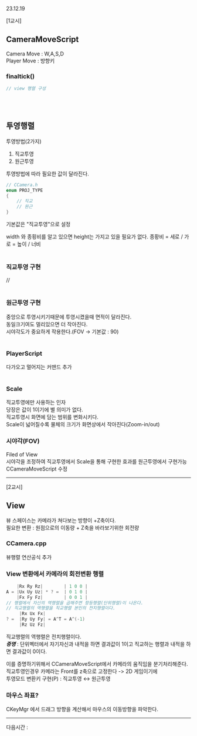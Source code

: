 23.12.19<br>

[1교시]

## CameraMoveScript 

Camera Move : W,A,S,D<br>
Player Move : 방향키<br>

### finaltick()
```cpp
// view 행렬 구성
```
<br><br>

## 투영행렬

투영방법(2가지)
1. 직교투영
2. 원근투영

투영방법에 따라 필요한 값이 달라진다.
```cpp
// CCamera.h
enum PROJ_TYPE
{
    // 직교
    // 원근
}
```
기본값은 "직교투영"으로 설정<br>

width 와 종횡비를 알고 있으면 height는 가지고 있을 필요가 없다.
종황비 = 세로 / 가로 = 높이 / 너비
<br><br>

### 직교투영 구현
//
<br><br>

### 원근투영 구현
중앙으로 투영시키기때문에 투영시켰을때 면적이 달라진다.<br>
동일크기여도 멀리있으면 더 작아진다.<br>
시야각도가 중요하게 작용한다.(FOV -> 기본값 : 90)
<br><br>

### PlayerScript
다가오고 멀어지는 커맨드 추가
<br><br>

### Scale
직교투영에만 사용하는 인자<br>
당장은 값이 1이기에 별 의미가 없다.<br>
직교투영시 화면에 담는 범위를 변화시키다.<br>
Scale이 넓어질수록 물체의 크기가 화면상에서 작아진다(Zoom-in/out)<br>


### 시야각(FOV)
Filed of View<br>
시야각을 조정하여 직교투영에서 Scale을 통해 구현한 효과를 원근투영에서 구현가능<br>
CCameraMoveScript 수정<br>

---
[2교시]

## View
뷰 스페이스는 카메라가 쳐다보는 방향이 +Z축이다.<br>
필요한 변환 : 원점으로의 이동량 + Z축을 바라보기위한 회전량<br>


### CCamera.cpp
뷰행렬 연산공식 추가


### View 변환에서 카메라의 회전변환 행렬
```cpp
    |Rx Ry Rz|        | 1 0 0 |
A = |Ux Uy Uz| * ? =  | 0 1 0 |
    |Fx Fy Fz|        | 0 0 1 |
// 행렬에서 자신의 역행렬을 곱해주면 항등행렬(단위행렬)이 나온다.
// 직교행렬의 역행렬을 직교행렬 본인의 전치행렬이다.
     |Rx Ux Fx|
? =  |Ry Uy Fy| = A^T = A^(-1)
     |Rz Uz Fz|
```
직교행렬의 역행렬은 전치행렬이다.<br>
**_증명_** : 단위벡터에서 자기자신과 내적을 하면 결과값이 1이고 직교하는 행렬과 내적을 하면 결과값이 0이다.<br>

이를 증명하기위해서 CCameraMoveScript에서 카메라의 움직임을 분기처리해준다.<br>
직교투영인경우 카메라는 Front를 z축으로 고정한다 -> 2D 게임이기에<br>
투영모드 변환키 구현(P) : 직교투영 ↔ 원근투영<br>

### 마우스 좌표?
CKeyMgr 에서 드래그 방향을 계산해서 마우스의 이동방향을 파악한다.<br>


---
다음시간 : 